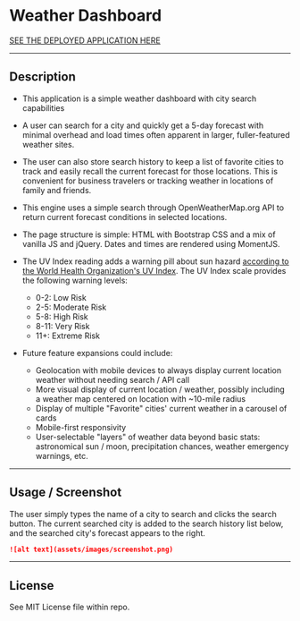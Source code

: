 # Weather Dashboard

[SEE THE DEPLOYED APPLICATION HERE](https://dishdesigner.github.io/weather-dashboard/)

---

## Description

* This application is a simple weather dashboard with city search capabilities
* A user can search for a city and quickly get a 5-day forecast with minimal overhead and load times often apparent in larger, fuller-featured weather sites.
* The user can also store search history to keep a list of favorite cities to track and easily recall the current forecast for those locations. This is convenient for business travelers or tracking weather in locations of family and friends.
* This engine uses a simple search through OpenWeatherMap.org API to return current forecast conditions in selected locations.
* The page structure is simple: HTML with Bootstrap CSS and a mix of vanilla JS and jQuery. Dates and times are rendered using MomentJS.

* The UV Index reading adds a warning pill about sun hazard [according to the World Health Organization's UV Index](https://en.wikipedia.org/wiki/Ultraviolet_index). The UV Index scale provides the following warning levels:
    * 0-2: Low Risk
    * 2-5: Moderate Risk
    * 5-8: High Risk
    * 8-11: Very Risk
    * 11+: Extreme Risk

* Future feature expansions could include:
    * Geolocation with mobile devices to always display current location weather without needing search / API call
    * More visual display of current location / weather, possibly including a weather map centered on location with ~10-mile radius
    * Display of multiple "Favorite" cities' current weather in a carousel of cards
    * Mobile-first responsivity
    * User-selectable "layers" of weather data beyond basic stats: astronomical sun / moon, precipitation chances, weather emergency warnings, etc.

---

## Usage / Screenshot

The user simply types the name of a city to search and clicks the search button. The current searched city is added to the search history list below, and the searched city's forecast appears to the right.

```md
![alt text](assets/images/screenshot.png)
```

---

## License

See MIT License file within repo.